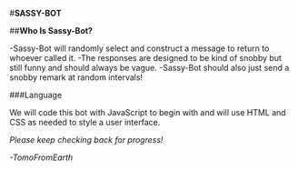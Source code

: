 #**SASSY-BOT**

##**Who Is Sassy-Bot?**

-Sassy-Bot will randomly select and construct a message to return to whoever called it.
-The responses are designed to be kind of snobby but still funny and should always be vague.
-Sassy-Bot should also just send a snobby remark at random intervals!

###Language

We will code this bot with JavaScript to begin with and will use HTML and CSS as needed to style a user interface.

*Please keep checking back for progress!*


*-TomoFromEarth*


